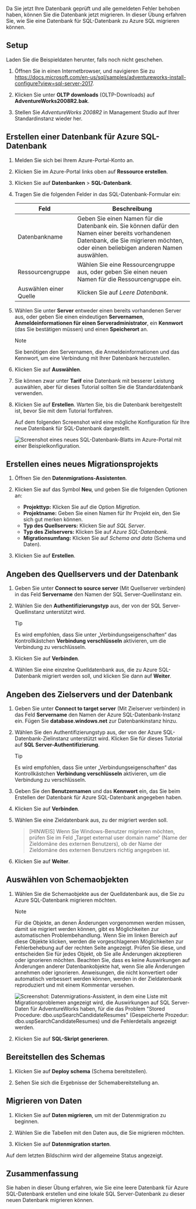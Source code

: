 Da Sie jetzt Ihre Datenbank geprüft und alle gemeldeten Fehler behoben haben, können Sie die Datenbank jetzt migrieren. In dieser Übung erfahren Sie, wie Sie eine Datenbank für SQL-Datenbank zu Azure SQL migrieren können.

## <a name="setup"></a>Setup

Laden Sie die Beispieldaten herunter, falls noch nicht geschehen.

1. Öffnen Sie in einen Internetbrowser, und navigieren Sie zu https://docs.microsoft.com/en-us/sql/samples/adventureworks-install-configure?view=sql-server-2017.

2. Klicken Sie unter **OLTP downloads** (OLTP-Downloads) auf **AdventureWorks2008R2.bak**.

3. Stellen Sie *AdventureWorks 2008R2* in Management Studio auf Ihrer Standardinstanz wieder her.

## <a name="create-an-azure-sql-database"></a>Erstellen einer Datenbank für Azure SQL-Datenbank

1. Melden Sie sich bei Ihrem Azure-Portal-Konto an.

2. Klicken Sie im Azure-Portal links oben auf **Ressource erstellen**.

3. Klicken Sie auf **Datenbanken** > **SQL-Datenbank**.

4. Tragen Sie die folgenden Felder in das SQL-Datenbank-Formular ein:

    |Feld|Beschreibung|
    |-----|---|
    |Datenbankname|Geben Sie einen Namen für die Datenbank ein. Sie können dafür den Namen einer bereits vorhandenen Datenbank, die Sie migrieren möchten, oder einen beliebigen anderen Namen auswählen.|
    |Ressourcengruppe|Wählen Sie eine Ressourcengruppe aus, oder geben Sie einen neuen Namen für die Ressourcengruppe ein.|
    |Auswählen einer Quelle|Klicken Sie auf *Leere Datenbank*.|

5. Wählen Sie unter **Server** entweder einen bereits vorhandenen Server aus, oder geben Sie einen eindeutigen **Servernamen**, **Anmeldeinformationen für einen Serveradministrator**, ein **Kennwort** (das Sie bestätigen müssen) und einen **Speicherort** an.

    > [!NOTE]
    > Sie benötigen den Servernamen, die Anmeldeinformationen und das Kennwort, um eine Verbindung mit Ihrer Datenbank herzustellen.

6. Klicken Sie auf **Auswählen**.

7. Sie können zwar unter **Tarif** eine Datenbank mit besserer Leistung auswählen, aber für dieses Tutorial sollten Sie die Standarddatenbank verwenden.

8. Klicken Sie auf **Erstellen**. Warten Sie, bis die Datenbank bereitgestellt ist, bevor Sie mit dem Tutorial fortfahren.

    Auf dem folgenden Screenshot wird eine mögliche Konfiguration für Ihre neue Datenbank für SQL-Datenbank dargestellt.

    ![Screenshot eines neues SQL-Datenbank-Blatts im Azure-Portal mit einer Beispielkonfiguration.](../media-draft/5-create-azure-sql-db.png)

## <a name="create-a-new-migration-project"></a>Erstellen eines neues Migrationsprojekts

1. Öffnen Sie den **Datenmigrations-Assistenten**.

2. Klicken Sie auf das Symbol **Neu**, und geben Sie die folgenden Optionen an:
    - **Projekttyp:** Klicken Sie auf die Option *Migration*.
    - **Projektname:** Geben Sie einen Namen für Ihr Projekt ein, den Sie sich gut merken können.
    - **Typ des Quellservers:** Klicken Sie auf *SQL Server*.
    - **Typ des Zielservers:** Klicken Sie auf *Azure SQL-Datenbank*.
    - **Migrationsumfang:** Klicken Sie auf *Schema and data* (Schema und Daten).

3. Klicken Sie auf **Erstellen**.

## <a name="specify-the-source-server-and-database"></a>Angeben des Quellservers und der Datenbank

1. Geben Sie unter **Connect to source server** (Mit Quellserver verbinden) in das Feld **Servername** den Namen der SQL Server-Quellinstanz ein.

2. Wählen Sie den **Authentifizierungstyp** aus, der von der SQL Server-Quellinstanz unterstützt wird.
    > [!TIP]
    > Es wird empfohlen, dass Sie unter „Verbindungseigenschaften“ das Kontrollkästchen **Verbindung verschlüsseln** aktivieren, um die Verbindung zu verschlüsseln.

3. Klicken Sie auf **Verbinden**.

4. Wählen Sie eine einzelne Quelldatenbank aus, die zu Azure SQL-Datenbank migriert werden soll, und klicken Sie dann auf **Weiter**.

## <a name="specify-the-target-server-and-database"></a>Angeben des Zielservers und der Datenbank

1. Geben Sie unter **Connect to target server** (Mit Zielserver verbinden) in das Feld **Servername** den Namen der Azure SQL-Datenbank-Instanz ein. Fügen Sie **database.windows.net** zur Datenbankinstanz hinzu.

2. Wählen Sie den Authentifizierungstyp aus, der von der Azure SQL-Datenbank-Zielinstanz unterstützt wird. Klicken Sie für dieses Tutorial auf **SQL Server-Authentifizierung**.
    > [!TIP]
    > Es wird empfohlen, dass Sie unter „Verbindungseigenschaften“ das Kontrollkästchen **Verbindung verschlüsseln** aktivieren, um die Verbindung zu verschlüsseln.

3. Geben Sie den **Benutzernamen** und das **Kennwort** ein, das Sie beim Erstellen der Datenbank für Azure SQL-Datenbank angegeben haben.

4. Klicken Sie auf **Verbinden**.

5. Wählen Sie eine Zieldatenbank aus, zu der migriert werden soll.
    > [HINWEIS] Wenn Sie Windows-Benutzer migrieren möchten, prüfen Sie im Feld „Target external user domain name“ (Name der Zieldomäne des externen Benutzers), ob der Name der Zieldomäne des externen Benutzers richtig angegeben ist.

6. Klicken Sie auf **Weiter**.

## <a name="select-schema-objects"></a>Auswählen von Schemaobjekten

1. Wählen Sie die Schemaobjekte aus der Quelldatenbank aus, die Sie zu Azure SQL-Datenbank migrieren möchten.

    > [!NOTE]
    > Für die Objekte, an denen Änderungen vorgenommen werden müssen, damit sie migriert werden können, gibt es Möglichkeiten zur automatischen Problembehandlung. Wenn Sie im linken Bereich auf diese Objekte klicken, werden die vorgeschlagenen Möglichkeiten zur Fehlerbehebung auf der rechten Seite angezeigt. Prüfen Sie diese, und entscheiden Sie für jedes Objekt, ob Sie alle Änderungen akzeptieren oder ignorieren möchten. Beachten Sie, dass es keine Auswirkungen auf Änderungen anderer Datenbankobjekte hat, wenn Sie alle Änderungen annehmen oder ignorieren. Anweisungen, die nicht konvertiert oder automatisch verbessert werden können, werden in der Zieldatenbank reproduziert und mit einem Kommentar versehen.

    ![Screenshot: Datenmigrations-Assistent, in dem eine Liste mit Migrationsproblemen angezeigt wird, die Auswirkungen auf SQL Server-Daten für AdventureWorks haben, für die das Problem "Stored Procedure: dbo.uspSearchCandidateResumes" (Gespeicherte Prozedur: dbo.uspSearchCandidateResumes) und die Fehlerdetails angezeigt werden.](../media-draft/5-suggested-fix.png)

2. Klicken Sie auf **SQL-Skript generieren**.

## <a name="deploy-schema"></a>Bereitstellen des Schemas

1. Klicken Sie auf **Deploy schema** (Schema bereitstellen).

2. Sehen Sie sich die Ergebnisse der Schemabereitstellung an.

## <a name="migrate-data"></a>Migrieren von Daten

1. Klicken Sie auf **Daten migrieren**, um mit der Datenmigration zu beginnen.

2. Wählen Sie die Tabellen mit den Daten aus, die Sie migrieren möchten.

3. Klicken Sie auf **Datenmigration starten**.

Auf dem letzten Bildschirm wird der allgemeine Status angezeigt.

## <a name="summary"></a>Zusammenfassung

Sie haben in dieser Übung erfahren, wie Sie eine leere Datenbank für Azure SQL-Datenbank erstellen und eine lokale SQL Server-Datenbank zu dieser neuen Datenbank migrieren können.